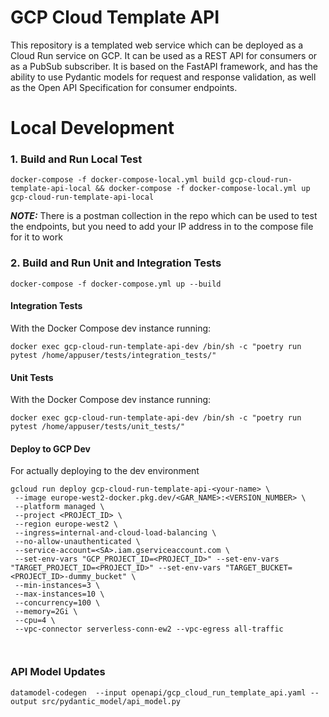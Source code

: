 
# GCP Cloud Template API
This repository is a templated web service which can be deployed as a Cloud Run service on GCP.
It can be used as a REST API for consumers or as a PubSub subscriber. It is based on the FastAPI framework, 
and has the ability to use Pydantic models for request and response validation, as well as the Open API Specification for consumer endpoints.

# Local Development
### 1. Build and Run Local Test
```commandline
docker-compose -f docker-compose-local.yml build gcp-cloud-run-template-api-local && docker-compose -f docker-compose-local.yml up gcp-cloud-run-template-api-local
```
**_NOTE:_**  There is a postman collection in the repo which can be used to test the endpoints, but 
you need to add your IP address in to the compose file for it to work


### 2. Build and Run Unit and Integration Tests
```commandline
docker-compose -f docker-compose.yml up --build 
```

#### Integration Tests
With the Docker Compose dev instance running:
```commandline
docker exec gcp-cloud-run-template-api-dev /bin/sh -c "poetry run pytest /home/appuser/tests/integration_tests/"
```

#### Unit Tests
With the Docker Compose dev instance running:
```commandline
docker exec gcp-cloud-run-template-api-dev /bin/sh -c "poetry run pytest /home/appuser/tests/unit_tests/"
```

#### Deploy to GCP Dev
For actually deploying to the dev environment
```
gcloud run deploy gcp-cloud-run-template-api-<your-name> \
 --image europe-west2-docker.pkg.dev/<GAR_NAME>:<VERSION_NUMBER> \
 --platform managed \
 --project <PROJECT_ID> \
 --region europe-west2 \
 --ingress=internal-and-cloud-load-balancing \
 --no-allow-unauthenticated \
 --service-account=<SA>.iam.gserviceaccount.com \
 --set-env-vars "GCP_PROJECT_ID=<PROJECT_ID>" --set-env-vars "TARGET_PROJECT_ID=<PROJECT_ID>" --set-env-vars "TARGET_BUCKET=<PROJECT_ID>-dummy_bucket" \
 --min-instances=3 \
 --max-instances=10 \
 --concurrency=100 \
 --memory=2Gi \
 --cpu=4 \
 --vpc-connector serverless-conn-ew2 --vpc-egress all-traffic
 
 
```
### API Model Updates
```commandline
datamodel-codegen  --input openapi/gcp_cloud_run_template_api.yaml --output src/pydantic_model/api_model.py
```
